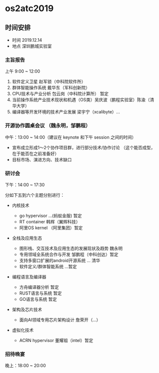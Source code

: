 # os2atc2019

## 时间安排

- 时间 2019.12.14
- 地点 深圳鹏城实验室

### 主旨报告

上午 9:00 ~ 12:00

1. 软件定义卫星 赵军锁（中科院软件所）
1. 群体智能操作系统 戴华东（军科创新院）
1. CPU技术与产业分析 包云岗（中科院计算所） 暂定
1. 当前操作系统产业技术现状和机遇（OS类）吴庆波（鹏程实验室）陈渝（清华大学）
1. 编译器等开发环境的技术产业发展 梁宇宁（xcalibyte）...

### 开源协作圆桌会议 （魏永明，邹鹏程）

中午：13:00 \~ 14:00（建议在 keynote 和下午 session 之间的时间）

- 宣布成立形成1～2个协作项目群，进行部分技术/协作讨论
 （这个能否成型，在于能否在之前准备好）
- 目标市场、演进方向、技术缺口

### 研讨会

下午：14:00 \~ 17:30

分如下五到六个主题分别进行：

- 内核技术
   - go hypervisor ...(蚂蚁金服)  暂定
   - RT container 韩辉（翼辉科技）
   - 阿里OS kernel （阿里集团）暂定

- 全栈及应用生态
   - 图形栈、交互技术及应用生态的发展现状及趋势 魏永明
   - 专用领域全系统合作与开发  邹鹏程（中科创达）暂定
   - 支持多窗口扩展的android开源系统 ... 清华
   - 软件定义/群体智能系统 ...暂定

- 编程语言及编译器
   - 方舟编译器分析  暂定
   - RUST语言与系统  暂定
   - GO语言与系统  暂定

- 架构及芯片技术
   - 面向AI领域专用芯片架构设计 詹荣开（...）

- 虚拟化技术
   - ACRN hypervisor  董耀祖（intel）暂定


### 招待晚宴

晚上：18:00 \~ 20:00

